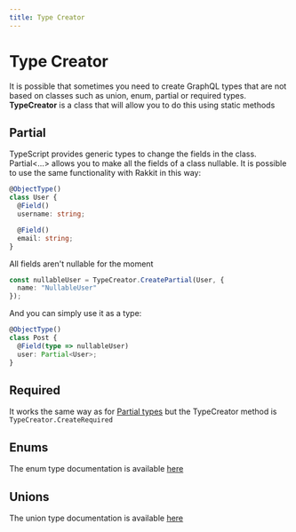 ```yaml
---
title: Type Creator
---
```


# Type Creator
It is possible that sometimes you need to create GraphQL types that are not based on classes such as union, enum, partial or required types. **TypeCreator** is a class that will allow you to do this using static methods

## Partial
TypeScript provides generic types to change the fields in the class. Partial<...> allows you to make all the fields of a class nullable.
It is possible to use the same functionality with Rakkit in this way:

```typescript
@ObjectType()
class User {
  @Field()
  username: string;

  @Field()
  email: string;
}
```

All fields aren't nullable for the moment

```typescript
const nullableUser = TypeCreator.CreatePartial(User, {
  name: "NullableUser"
});
```

And you can simply use it as a type:

```typescript
@ObjectType()
class Post {
  @Field(type => nullableUser)
  user: Partial<User>;
}
```

## Required
It works the same way as for [Partial types](#partial) but the TypeCreator method is `TypeCreator.CreateRequired`

## Enums
The enum type documentation is available [here](/en/graphql/type/enums)

## Unions
The union type documentation is available [here](/en/graphql/type/unions)
